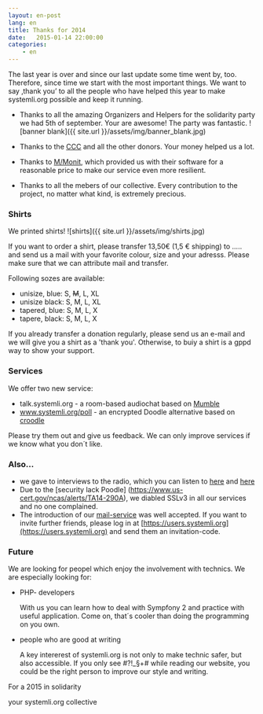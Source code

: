 ```yaml
---
layout: en-post
lang: en
title: Thanks for 2014 
date:   2015-01-14 22:00:00
categories:
    - en
---
```


The last year is over and since our last update some time went by, too.
Therefore, since time we start with the most important things. We want to say ‚thank you’ to all the people who have helped this year to make systemli.org possible and keep it running.
 
- Thanks to all the amazing Organizers and Helpers for the solidarity party  we had 5th of september. Your are awesome! The party was fantastic.
  ![banner blank]({{ site.url }}/assets/img/banner_blank.jpg)

- Thanks to the  [CCC](http://ccc.de/)  and all the other donors. Your money helped us a lot.
- Thanks to  [M/Monit](http://mmonit.com/),  which provided us with their software for a reasonable price to make our service even more resilient.
- Thanks to all the mebers of our collective. Every contribution to the project, no matter what kind, is extremely precious. 

### Shirts
We printed shirts!
![shirts]({{ site.url }}/assets/img/shirts.jpg)

If you want to order a shirt, please transfer 13,50€  (1,5 € shipping) to ..... and send us a mail with your favorite colour, size and your adresss.
Please make sure that we can attribute mail and transfer.

Following sozes are available:
 - unisize, blue: S, <del>M</del>, L, XL
 - unisize black: S, M, L, XL
 - tapered, blue: S, M, L, X
 - tapere, black:  S, M, L, X

If you already transfer a donation regularly, please send us an e-mail and we will give you a shirt as a 'thank you'. Otherwise, to buiy a shirt is a gppd way to show your support.

### Services
We offer two new service:
 - talk.systemli.org - a room-based audiochat based on [Mumble](http://wiki.mumble.info/wiki/Main_Page)
 - www.systemli.org/poll - an encrypted Doodle alternative based on [croodle](https://github.com/jelhan/croodle)
    
Please try them out and give us feedback. We can only improve services if we know what you don´t like.

### Also...
- we gave to interviews to the radio, which you can listen to [here](http://www.freie-radios.net/65896)  and [here](/assets/audio/systemli_beitrag_gesamt.mp3)
- Due to the [security lack Poodle] (https://www.us-cert.gov/ncas/alerts/TA14-290A), we diabled SSLv3 in all our services and no one complained.
- The introduction of our [mail-service](service/mail.html)  was well accepted. If you want to invite further friends, please log in at [https://users.systemli.org](https://users.systemli.org) and send them an invitation-code.

### Future

We are looking for peopel which enjoy the involvement with technics. We are especially looking for:

 - PHP- developers

     With us you can learn how to deal with Sympfony 2 and practice with useful application. Come on, that´s cooler than doing the programming on you own.

 - people who are good at writing

     A key intererest of systemli.org is not only to make technic safer, but also accessible. If you only see #?!_§+# while reading our website, you could be the right person to improve our style and writing.
    
    
For a 2015 in solidarity

your systemli.org collective
